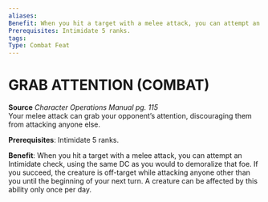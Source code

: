 ```yaml
---
aliases: 
Benefit: When you hit a target with a melee attack, you can attempt an Intimidate check, using the same DC as you would to demoralize that foe. If you succeed, the creature is off-target while attacking anyone other than you until the beginning of your next turn. A creature can be affected by this ability only once per day.
Prerequisites: Intimidate 5 ranks.
tags: 
Type: Combat Feat
---
```

# GRAB ATTENTION (COMBAT)
**Source** _Character Operations Manual pg. 115_  
Your melee attack can grab your opponent’s attention, discouraging them from attacking anyone else.

**Prerequisites**: Intimidate 5 ranks.

**Benefit**: When you hit a target with a melee attack, you can attempt an Intimidate check, using the same DC as you would to demoralize that foe. If you succeed, the creature is off-target while attacking anyone other than you until the beginning of your next turn. A creature can be affected by this ability only once per day.